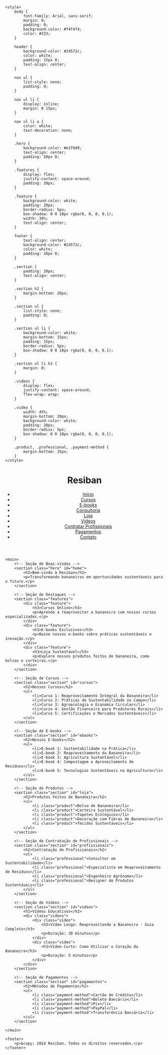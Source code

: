 <!DOCTYPE html>
<html lang="pt-BR">
<head>
    <meta charset="UTF-8">
    <meta name="viewport" content="width=device-width, initial-scale=1.0">
    <meta name="description" content="Resiban - Reaproveitamento de Bananeiras para um Futuro Sustentável">
    <title>Resiban - Sustentabilidade e Reaproveitamento</title>

    <style>
        body {
            font-family: Arial, sans-serif;
            margin: 0;
            padding: 0;
            background-color: #f4f4f4;
            color: #333;
        }

        header {
            background-color: #2d572c;
            color: white;
            padding: 15px 0;
            text-align: center;
        }

        nav ul {
            list-style: none;
            padding: 0;
        }

        nav ul li {
            display: inline;
            margin: 0 15px;
        }

        nav ul li a {
            color: white;
            text-decoration: none;
        }

        .hero {
            background-color: #e2f0d9;
            text-align: center;
            padding: 50px 0;
        }

        .features {
            display: flex;
            justify-content: space-around;
            padding: 20px;
        }

        .feature {
            background-color: white;
            padding: 20px;
            border-radius: 5px;
            box-shadow: 0 0 10px rgba(0, 0, 0, 0.1);
            width: 30%;
            text-align: center;
        }

        footer {
            text-align: center;
            background-color: #2d572c;
            color: white;
            padding: 10px 0;
        }

        .section {
            padding: 20px;
            text-align: center;
        }

        .section h2 {
            margin-bottom: 20px;
        }

        .section ul {
            list-style: none;
            padding: 0;
        }

        .section ul li {
            background-color: white;
            margin-bottom: 15px;
            padding: 15px;
            border-radius: 5px;
            box-shadow: 0 0 10px rgba(0, 0, 0, 0.1);
        }

        .section ul li h3 {
            margin: 0;
        }

        .videos {
            display: flex;
            justify-content: space-around;
            flex-wrap: wrap;
        }

        .video {
            width: 45%;
            margin-bottom: 20px;
            background-color: white;
            padding: 20px;
            border-radius: 5px;
            box-shadow: 0 0 10px rgba(0, 0, 0, 0.1);
        }

        .product, .professional, .payment-method {
            margin-bottom: 15px;
        }
    </style>
</head>
<body>
    <header>
        <div class="logo">
            <h1>Resiban</h1>
        </div>
        <nav>
            <ul>
                <li><a href="#home">Início</a></li>
                <li><a href="#cursos">Cursos</a></li>
                <li><a href="#ebooks">E-books</a></li>
                <li><a href="#consultoria">Consultoria</a></li>
                <li><a href="#loja">Loja</a></li>
                <li><a href="#videos">Vídeos</a></li>
                <li><a href="#profissionais">Contratar Profissionais</a></li>
                <li><a href="#pagamentos">Pagamentos</a></li>
                <li><a href="#contato">Contato</a></li>
            </ul>
        </nav>
    </header>

    <main>
        <!-- Seção de Boas-vindas -->
        <section class="hero" id="home">
            <h2>Bem-vindo à Resiban</h2>
            <p>Transformando bananeiras em oportunidades sustentáveis para o futuro.</p>
        </section>

        <!-- Seção de Destaques -->
        <section class="features">
            <div class="feature">
                <h3>Cursos Online</h3>
                <p>Aprenda a reaproveitar a bananeira com nossos cursos especializados.</p>
            </div>
            <div class="feature">
                <h3>E-books Exclusivos</h3>
                <p>Baixe nossos e-books sobre práticas sustentáveis e inovação.</p>
            </div>
            <div class="feature">
                <h3>Loja Sustentável</h3>
                <p>Explore nossos produtos feitos de bananeira, como bolsas e carteiras.</p>
            </div>
        </section>

        <!-- Seção de Cursos -->
        <section class="section" id="cursos">
            <h2>Nossos Cursos</h2>
            <ul>
                <li>Curso 1: Reaproveitamento Integral da Bananeira</li>
                <li>Curso 2: Práticas de Sustentabilidade no Campo</li>
                <li>Curso 3: Agroecologia e Economia Circular</li>
                <li>Curso 4: Gestão Financeira para Produtores Rurais</li>
                <li>Curso 5: Certificações e Mercados Sustentáveis</li>
            </ul>
        </section>

        <!-- Seção de E-books -->
        <section class="section" id="ebooks">
            <h2>Nossos E-books</h2>
            <ul>
                <li>E-book 1: Sustentabilidade na Prática</li>
                <li>E-book 2: Reaproveitamento da Bananeira</li>
                <li>E-book 3: Agricultura Sustentável</li>
                <li>E-book 4: Compostagem e Aproveitamento de Resíduos</li>
                <li>E-book 5: Tecnologias Sustentáveis na Agricultura</li>
            </ul>
        </section>

        <!-- Seção de Produtos -->
        <section class="section" id="loja">
            <h2>Produtos Feitos de Bananeira</h2>
            <ul>
                <li class="product">Bolsa de Bananeira</li>
                <li class="product">Carteira Sustentável</li>
                <li class="product">Tapetes Ecológicos</li>
                <li class="product">Decoração com Fibras de Bananeira</li>
                <li class="product">Tecidos Sustentáveis</li>
            </ul>
        </section>

        <!-- Seção de Contratação de Profissionais -->
        <section class="section" id="profissionais">
            <h2>Contratação de Profissionais</h2>
            <ul>
                <li class="professional">Consultor em Sustentabilidade</li>
                <li class="professional">Especialista em Reaproveitamento de Resíduos</li>
                <li class="professional">Engenheiro Agrônomo</li>
                <li class="professional">Designer de Produtos Sustentáveis</li>
            </ul>
        </section>

        <!-- Seção de Vídeos -->
        <section class="section" id="videos">
            <h2>Vídeos Educativos</h2>
            <div class="videos">
                <div class="video">
                    <h3>Vídeo Longo: Reaproveitando a Bananeira - Guia Completo</h3>
                    <p>Duração: 30 minutos</p>
                </div>
                <div class="video">
                    <h3>Vídeo Curto: Como Utilizar o Coração da Bananeira</h3>
                    <p>Duração: 5 minutos</p>
                </div>
            </div>
        </section>

        <!-- Seção de Pagamentos -->
        <section class="section" id="pagamentos">
            <h2>Métodos de Pagamento</h2>
            <ul>
                <li class="payment-method">Cartão de Crédito</li>
                <li class="payment-method">Boleto Bancário</li>
                <li class="payment-method">Pix</li>
                <li class="payment-method">PayPal</li>
                <li class="payment-method">Transferência Bancária</li>
            </ul>
        </section>

    </main>

    <footer>
        <p>&copy; 2024 Resiban. Todos os direitos reservados.</p>
    </footer>
</body>
</html>
